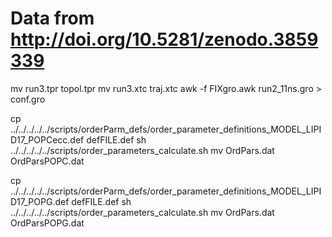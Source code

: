 # Data from http://doi.org/10.5281/zenodo.3859339

mv run3.tpr topol.tpr
mv run3.xtc traj.xtc
awk -f FIXgro.awk run2_11ns.gro > conf.gro

cp  ../../../../../scripts/orderParm_defs/order_parameter_definitions_MODEL_LIPID17_POPCecc.def defFILE.def
sh ../../../../../scripts/order_parameters_calculate.sh
mv OrdPars.dat OrdParsPOPC.dat

cp  ../../../../../scripts/orderParm_defs/order_parameter_definitions_MODEL_LIPID17_POPG.def defFILE.def
sh ../../../../../scripts/order_parameters_calculate.sh
mv OrdPars.dat OrdParsPOPG.dat

